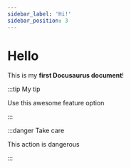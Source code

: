 ```yaml
---
sidebar_label: 'Hi!'
sidebar_position: 3
---
```


# Hello

This is my **first Docusaurus document**!


:::tip My tip

Use this awesome feature option

:::

:::danger Take care

This action is dangerous

:::